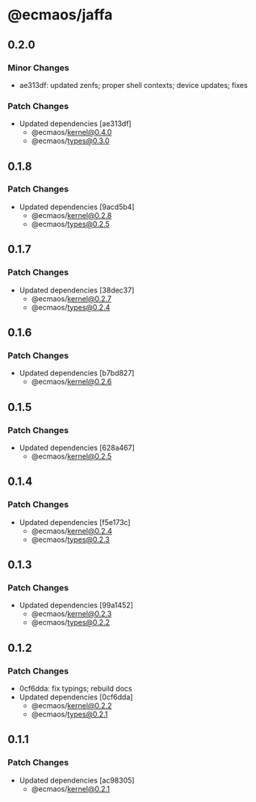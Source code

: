 # @ecmaos/jaffa

## 0.2.0

### Minor Changes

- ae313df: updated zenfs; proper shell contexts; device updates; fixes

### Patch Changes

- Updated dependencies [ae313df]
  - @ecmaos/kernel@0.4.0
  - @ecmaos/types@0.3.0

## 0.1.8

### Patch Changes

- Updated dependencies [9acd5b4]
  - @ecmaos/kernel@0.2.8
  - @ecmaos/types@0.2.5

## 0.1.7

### Patch Changes

- Updated dependencies [38dec37]
  - @ecmaos/kernel@0.2.7
  - @ecmaos/types@0.2.4

## 0.1.6

### Patch Changes

- Updated dependencies [b7bd827]
  - @ecmaos/kernel@0.2.6

## 0.1.5

### Patch Changes

- Updated dependencies [628a467]
  - @ecmaos/kernel@0.2.5

## 0.1.4

### Patch Changes

- Updated dependencies [f5e173c]
  - @ecmaos/kernel@0.2.4
  - @ecmaos/types@0.2.3

## 0.1.3

### Patch Changes

- Updated dependencies [99a1452]
  - @ecmaos/kernel@0.2.3
  - @ecmaos/types@0.2.2

## 0.1.2

### Patch Changes

- 0cf6dda: fix typings; rebuild docs
- Updated dependencies [0cf6dda]
  - @ecmaos/kernel@0.2.2
  - @ecmaos/types@0.2.1

## 0.1.1

### Patch Changes

- Updated dependencies [ac98305]
  - @ecmaos/kernel@0.2.1
